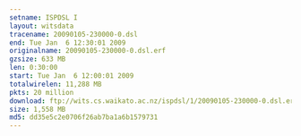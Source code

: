 ```yaml
---
setname: ISPDSL I
layout: witsdata
tracename: 20090105-230000-0.dsl
end: Tue Jan  6 12:30:01 2009
originalname: 20090105-230000-0.dsl.erf
gzsize: 633 MB
len: 0:30:00
start: Tue Jan  6 12:00:01 2009
totalwirelen: 11,288 MB
pkts: 20 million
download: ftp://wits.cs.waikato.ac.nz/ispdsl/1/20090105-230000-0.dsl.erf.gz
size: 1,558 MB
md5: dd35e5c2e0706f26ab7ba1a6b1579731
---
```

